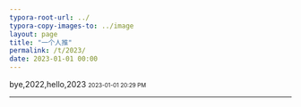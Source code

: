 ```yaml
---
typora-root-url: ../
typora-copy-images-to: ../image
layout: page 
title: "一个人推"
permalink: /t/2023/
date: 2023-01-01 00:00
---
```


bye,2022,hello,2023
<font size="1">2023-01-01 20:29 PM</font>
<hr>

